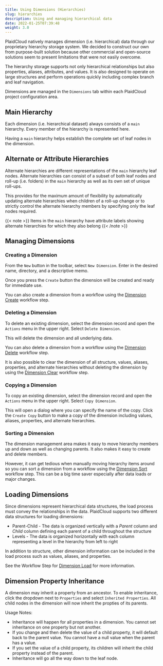 ```yaml
---
title: Using Dimensions (Hierarchies)
slug: hierarchies
description: Using and managing hierarchical data
date: 2022-01-25T07:39:48
weight: 3.0
---
```



PlaidCloud natively manages dimension (i.e. hierarchical) data through our proprietary hierarchy storage system.  We decided to construct our own from purpose-built solution because other commercial and open-source solutions seem to present limitations that were not easily overcome.

The hierarchy storage supports not only hierarchical relationships but also properties, aliases, attributes, and values.  It is also designed to operate on large
structures and perform operations quickly including complex branch and leaf navigation.

Dimensions are managed in the `Dimensions` tab within each PlaidCloud project configuration area.


## Main Hierarchy

Each dimension (i.e. hierarchical dataset) always consists of a `main` hierarchy.  Every member of the hierarchy is represented here.

Having a `main` hierarchy helps establish the complete set of leaf nodes in the dimension.


## Alternate or Attribute Hierarchies

Alternate hierarchies are different representations of the `main` hierarchy leaf nodes.  Alternate hierarchies can consist of a subset of both
leaf nodes and roll-up (i.e. folders) in the `main` hierarchy as well as its own set of unique roll-ups.

This provides for the maximum amount of flexibility by automatically updating alternate hierarchies when children of a roll-up change or to 
strictly control the alternate hierarchy members by specifying only the leaf nodes required.

{{< note >}}
Items in the `main` hierarchy have attribute labels showing alternate hierarchies for which they also belong
{{< /note >}}

## Managing Dimensions

### Creating a Dimension

From the `New` button in the toolbar, select `New Dimension`. Enter in the desired name, directory, and a descriptive memo.

Once you press the `Create` button the dimension will be created and ready for immediate use.

You can also create a dimension from a workflow using the [Dimension Create](/docs/workflow-steps/dimensions/dimension-create) workflow step.

### Deleting a Dimension

To delete an existing dimension, select the dimension record and open the `Actions` menu in the upper right.  Select `Delete Dimension`.

This will delete the dimension and all underlying data.

You can also delete a dimension from a workflow using the [Dimension Delete](/docs/workflow-steps/dimensions/dimension-delete) workflow step.

It is also possible to clear the dimension of all structure, values, aliases, properties, and alternate hierarchies without deleting the dimension 
by using the [Dimension Clear](/docs/workflow-steps/dimensions/dimension-clear) workflow step.

### Copying a Dimension

To copy an existing dimension, select the dimension record and open the `Actions` menu in the upper right.  Select `Copy Dimension`.

This will open a dialog where you can specify the name of the copy.  Click the `Create Copy` button to make a copy of the dimension 
including values, aliases, properties, and alternate hierarchies.

### Sorting a Dimension

The dimension management area makes it easy to move hierarchy members up and down as well as changing parents.  It also makes it easy to create and delete members.

However, it can get tedious when manually moving hierarchy items around so you can sort a dimension from a workflow using the [Dimension Sort](/docs/workflow-steps/dimensions/dimension-sort) workflow step.  This can be a big time saver especially after data loads or major changes.


## Loading Dimensions

Since dimensions represent hierarchical data structures, the load process must convey the relationships in the data.  PlaidCloud supports two 
different data structures for loading dimensions:
 * Parent-Child - The data is organized vertically with a *Parent* column and *Child* column defining each parent of a child throughout the structure
 * Levels - The data is organized horizontally with each column representing a level in the hierarchy from left to right

 In addition to structure, other dimension information can be included in the load process such as values, aliases, and properties.

 See the Workflow Step for [Dimension Load](/docs/workflow-steps/dimensions/dimension-load) for more information.


## Dimension Property Inheritance
A dimension may inherit a property from an ancestor. To enable inheritance, click the dropdown next to `Properties` and select `Inherited Properties`. All child nodes in the dimension will now inherit the propties of its parents.

Usage Notes:
* Inheritance will happen for all properties in a dimension. You cannot set inheritance on one property but not another.
* If you change and then delete the value of a child property, it will default back to the parent value. You cannot have a null value when the parent has a value.
* If you set the value of a child property, its children will inherit the child property instead of the parent.
* Inheritance will go all the way down to the leaf node.